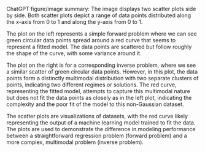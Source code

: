ChatGPT figure/image summary: The image displays two scatter plots side by side. Both scatter plots depict a range of data points distributed along the x-axis from 0 to 1 and along the y-axis from 0 to 1. 

The plot on the left represents a simple forward problem where we can see green circular data points spread around a red curve that seems to represent a fitted model. The data points are scattered but follow roughly the shape of the curve, with some variance around it. 

The plot on the right is for a corresponding inverse problem, where we see a similar scatter of green circular data points. However, in this plot, the data points form a distinctly multimodal distribution with two separate clusters of points, indicating two different regimes or solutions. The red curve, representing the fitted model, attempts to capture this multimodal nature but does not fit the data points as closely as in the left plot, indicating the complexity and the poor fit of the model to this non-Gaussian dataset. 

The scatter plots are visualizations of datasets, with the red curve likely representing the output of a machine learning model trained to fit the data. The plots are used to demonstrate the difference in modeling performance between a straightforward regression problem (forward problem) and a more complex, multimodal problem (inverse problem).